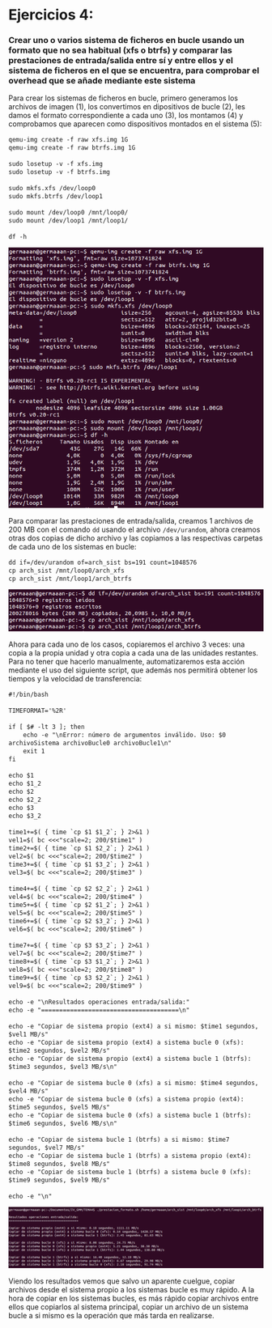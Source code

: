 # Ejercicios 4:
### Crear uno o varios sistema de ficheros en bucle usando un formato que no sea habitual (xfs o btrfs) y comparar las prestaciones de entrada/salida entre sí y entre ellos y el sistema de ficheros en el que se encuentra, para comprobar el overhead que se añade mediante este sistema

Para crear los sistemas de ficheros en bucle, primero generamos los archivos de imagen (1), los convertimos en dipositivos de bucle (2), les damos el formato correspondiente a cada uno (3), los montamos (4) y comprobamos que aparecen como dispositivos montados en el sistema (5):

```
qemu-img create -f raw xfs.img 1G
qemu-img create -f raw btrfs.img 1G

sudo losetup -v -f xfs.img
sudo losetup -v -f btrfs.img

sudo mkfs.xfs /dev/loop0
sudo mkfs.btrfs /dev/loop1

sudo mount /dev/loop0 /mnt/loop0/
sudo mount /dev/loop1 /mnt/loop1/

df -h
```

![eje04_img01](imagenes/eje04_img01.png)

Para comparar las prestaciones de entrada/salida, creamos 1 archivos de 200 MB con el comando `dd` usando el archivo `/dev/urandom`, ahora creamos otras dos copias de dicho archivo y las copiamos a las respectivas carpetas de cada uno de los sistemas en bucle:

```
dd if=/dev/urandom of=arch_sist bs=191 count=1048576
cp arch_sist /mnt/loop0/arch_xfs
cp arch_sist /mnt/loop1/arch_btrfs

```

![eje04_img02](imagenes/eje04_img02.png)

Ahora para cada uno de los casos, copiaremos el archivo 3 veces: una copia a la propia unidad y otra copia a cada una de las unidades restantes. Para no tener que hacerlo manualmente, automatizaremos esta acción mediante el uso del siguiente script, que además nos permitirá obtener los tiempos y la velocidad de transferencia:

```
#!/bin/bash

TIMEFORMAT='%2R'

if [ $# -lt 3 ]; then
	echo -e "\nError: número de argumentos inválido. Uso: $0 archivoSistema archivoBucle0 archivoBucle1\n"
	exit 1
fi

echo $1
echo $1_2
echo $2
echo $2_2
echo $3
echo $3_2

time1+=$( { time `cp $1 $1_2`; } 2>&1 )
vel1=$( bc <<<"scale=2; 200/$time1" )
time2+=$( { time `cp $1 $2_2`; } 2>&1 )
vel2=$( bc <<<"scale=2; 200/$time2" )
time3+=$( { time `cp $1 $3_2`; } 2>&1 )
vel3=$( bc <<<"scale=2; 200/$time3" )

time4+=$( { time `cp $2 $2_2`; } 2>&1 )
vel4=$( bc <<<"scale=2; 200/$time4" )
time5+=$( { time `cp $2 $1_2`; } 2>&1 )
vel5=$( bc <<<"scale=2; 200/$time5" )
time6+=$( { time `cp $2 $3_2`; } 2>&1 )
vel6=$( bc <<<"scale=2; 200/$time6" )

time7+=$( { time `cp $3 $3_2`; } 2>&1 )
vel7=$( bc <<<"scale=2; 200/$time7" )
time8+=$( { time `cp $3 $1_2`; } 2>&1 )
vel8=$( bc <<<"scale=2; 200/$time8" )
time9+=$( { time `cp $3 $2_2`; } 2>&1 )
vel9=$( bc <<<"scale=2; 200/$time9" )

echo -e "\nResultados operaciones entrada/salida:"
echo -e "======================================\n"

echo -e "Copiar de sistema propio (ext4) a si mismo: $time1 segundos, $vel1 MB/s"
echo -e "Copiar de sistema propio (ext4) a sistema bucle 0 (xfs): $time2 segundos, $vel2 MB/s"
echo -e "Copiar de sistema propio (ext4) a sistema bucle 1 (btrfs): $time3 segundos, $vel3 MB/s\n"

echo -e "Copiar de sistema bucle 0 (xfs) a si mismo: $time4 segundos, $vel4 MB/s"
echo -e "Copiar de sistema bucle 0 (xfs) a sistema propio (ext4): $time5 segundos, $vel5 MB/s"
echo -e "Copiar de sistema bucle 0 (xfs) a sistema bucle 1 (btrfs): $time6 segundos, $vel6 MB/s\n"

echo -e "Copiar de sistema bucle 1 (btrfs) a si mismo: $time7 segundos, $vel7 MB/s"
echo -e "Copiar de sistema bucle 1 (btrfs) a sistema propio (ext4): $time8 segundos, $vel8 MB/s"
echo -e "Copiar de sistema bucle 1 (btrfs) a sistema bucle 0 (xfs): $time9 segundos, $vel9 MB/s"

echo -e "\n"
```

![eje04_img03](imagenes/eje04_img03.png)

Viendo los resultados vemos que salvo un aparente cuelgue, copiar archivos desde el sistema propio a los sistemas bucle es muy rápido. A la hora de copiar en los sistemas bucles, es más rápido copiar archivos entre ellos que copiarlos al sistema principal, copiar un archivo de un sistema bucle a si mismo es la operación que más tarda en realizarse.
